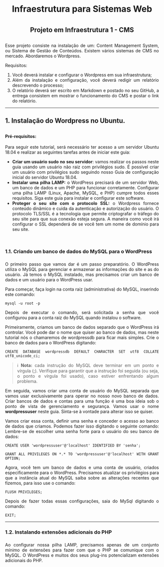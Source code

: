 # <h1 align="center"> Infraestrutura para Sistemas Web <h1>
## <h2 align="center">Projeto em Infraestrutura 1 - CMS <h2>
  
  <div align="justify">
  
  <p>Esse projeto consiste na instalação de um: Content Management System, ou Sistema de Gestão de Conteúdos. Existem vários sistemas de CMS no mercado. Abordaremos o Wordpress.</p>   
  <p>Requisitos:</p>
  
  1. Você deverá instalar e configurar o Wordpress em sua infraestrutura; 
  2. Além da instalação e configuração, você deverá redigir um relatório descrevendo o processo;
  3. O relatório deverá ser escrito em Markdown e postado no seu GitHub, 
   a entrega consistem em mostrar o funcionamento do CMS e postar o link do relatório.
 
 <hr/>  
 
 ## 1. __Instalação do Wordpress no Ubuntu.__<h2>
  <h4>Pré-requisitos: </h4>
  <p> Para seguir este tutorial, será necessário ter acesso a um servidor Ubuntu 18.04 e realizar as seguintes tarefas antes de iniciar este guia: <p/>
  
  * __Criar um usuário sudo no seu servidor__: vamos realizar os passos neste guia usando um usuário não raiz com privilégios sudo. É possível criar um usuário com privilégios sudo seguindo nosso Guia de configuração inicial do servidor Ubuntu 18.04.
* __Instalar uma pilha LAMP:__ o WordPress precisará de um servidor Web, um banco de dados e um PHP para funcionar corretamente. Configurar uma pilha LAMP (Linux, Apache, MySQL, e PHP) cumpre todos esses requisitos. Siga este guia para instalar e configurar este software.
* __Proteger o seu site com o protocolo SSL:__ o Wordpress fornece conteúdo dinâmico e cuida da autenticação e autorização do usuário. O protocolo TLS/SSL é a tecnologia que permite criptografar o tráfego do seu site para que sua conexão esteja segura. A maneira como você irá configurar o SSL dependerá de se você tem um nome de domínio para seu site.
<br/>

### 1.1. Criando um banco de dados do MySQL para o WordPress  <h3>

  <p> O primeiro passo que vamos dar é um passo preparatório. O WordPress utiliza o MySQL para gerenciar e armazenar as informações do site e as do usuário. Já temos o MySQL instalado, mas precisamos criar um banco de dados e um usuário para o WordPress usar. </p>
<p> Para começar, faça login na conta raiz (administrativa) do MySQL, inserindo este comando: </p>

~~~shell
mysql -u root -p
~~~

  <p> Depois de executar o comando, será solicitada a senha que você configurou para a conta raiz do MySQL quando instalou o software. </p>

  <p>Primeiramente, criamos um banco de dados separado que o WordPress irá controlar. Você pode dar o nome que quiser ao banco de dados, mas neste tutorial nós o chamaremos de      wordpressdb para ficar mais simples. Crie o banco de dados para o WordPress digitando:</p>
  
~~~mysql
CREATE DATABASE wordpressdb DEFAULT CHARACTER SET utf8 COLLATE utf8_unicode_ci;
~~~


>:information_source: __Nota:__ cada instrução do MySQL deve terminar em um ponto e vírgula (;). Verifique para garantir que a instrução foi seguida (ou seja, o ponto e vírgula foi usado), caso estiver enfrentando algum problema.

<p align="justify">Em seguida, vamos criar uma conta de usuário do MySQL separada que vamos usar exclusivamente para operar no nosso novo banco de dados. Criar bancos de dados e contas para uma função é uma boa ideia sob o ponto de vista de gerenciamento e segurança. Vamos usar o nome <b>wordpressuser</b> neste guia. Sinta-se à vontade para alterar isso se quiser.</p>

<p align="justify">Vamos criar essa conta, definir uma senha e conceder o acesso ao banco de dados que criamos. Podemos fazer isso digitando o seguinte comando: Lembre-se de escolher uma senha forte para o usuário do seu banco de dados:</p>

~~~mysql
CREATE USER 'wordpressuser'@'localhost' IDENTIFIED BY 'senha';
~~~

~~~mysql
GRANT ALL PRIVILEGES ON *.* TO 'wordpressuser'@'localhost' WITH GRANT OPTION;
~~~

<P>Agora, você tem um banco de dados e uma conta de usuário, criados especificamente para o WordPress. Precisamos atualizar os privilégios para que a instância atual do MySQL saiba sobre as alterações recentes que fizemos, para isso use o comando:</p>

~~~mysql
FLUSH PRIVILEGES;
~~~

<p>Depois de fazer todas essas configurações, saia do MySql digitando o comando:</p>

~~~mysql
EXIT;
~~~

<hr/>

### 1.2. Instalando extensões adicionais do PHP <h3>

<p>Ao configurar nossa pilha LAMP, precisamos apenas de um conjunto mínimo de extensões para fazer com que o PHP se comunique com o MySQL. O WordPress e muitos dos seus plug-ins potencializam extensões adicionais do PHP.</p>




</div>


